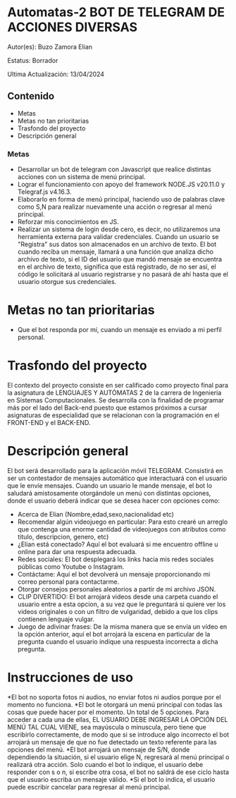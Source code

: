 # Automatas-2 BOT DE TELEGRAM DE ACCIONES DIVERSAS
Autor(es): Buzo Zamora Elian

Estatus: Borrador

Ultima Actualización: 13/04/2024
## Contenido
* Metas 
* Metas no tan prioritarias
* Trasfondo del proyecto
* Descripción general

### Metas
* Desarrollar un bot de telegram con Javascript que realice distintas acciones con un sistema de menú principal.
* Lograr el funcionamiento con apoyo del framework NODE.JS v20.11.0 y Telegraf.js v4.16.3.
* Elaborarlo en forma de menú principal, haciendo uso de palabras clave como S,N para realizar nuevamente una acción o regresar al menú principal.
* Reforzar mis conocimientos en JS.
* Realizar un sistema de login desde cero, es decir, no utilizaremos una herramienta externa para validar credenciales. Cuando un usuario se "Registra" sus datos son almacenados en un archivo de texto. El bot cuando reciba un mensaje, llamará a una función que analiza dicho archivo de texto, si el ID del usuario que mandó mensaje se encuentra en el archivo de texto, significa que está registrado, de no ser así, el código le solicitará al usuario registrarse y no pasará de ahí hasta que el usuario otorgue sus credenciales.

# Metas no tan prioritarias
* Que el bot responda por mí, cuando un mensaje es enviado a mi perfil personal.

# Trasfondo del proyecto
El contexto del proyecto consiste en ser calificado como proyecto final para la asignatura de LENGUAJES Y AUTÓMATAS 2 de la carrera de Ingenieria en Sistemas Computacionales.
Se desarrolla con la finalidad de programar más por el lado del Back-end puesto que estamos próximos a cursar asignaturas de especialidad que se relacionan con la programación
en el FRONT-END y el BACK-END.

# Descripción general
El bot será desarrollado para la aplicación móvil TELEGRAM. Consistirá en ser un contestador de mensajes automático que interactuará con el usuario que le envíe mensajes. Cuando un usuario
le mande mensaje, el bot lo saludará amistosamente otorgándole un menú con distintas opciones, donde el usuario deberá indicar que se desea hacer con opciones como:
* Acerca de Elian (Nombre,edad,sexo,nacionalidad etc)
* Recomendar algún videojuego en particular: Para esto crearé un arreglo que contenga una enorme cantidad de videojuegos con atributos como titulo, descripcion, genero, etc)
* ¿Elian está conectado? Aquí el bot evaluará si me encuentro offline u online para dar una respuesta adecuada.
* Redes sociales: El bot desplegará los links hacia mis redes sociales públicas como Youtube o Instagram.
* Contáctame: Aquí el bot devolverá un mensaje proporcionando mi correo personal para contactarme.
* Otorgar consejos personales aleatorios a partir de mi archivo JSON.
* CLIP DIVERTIDO: El bot arrojará videos desde una carpeta cuando el usuario entre a esta opcion, a su vez que le preguntará si quiere ver los videos originales o con un filtro de vulgaridad, debido a que los clips contienen lenguaje vulgar.
* Juego de adivinar frases: De la misma manera que se envía un vídeo en la opción anterior, aquí el bot arrojará la escena en particular de la pregunta cuando el usuario indique una respuesta incorrecta a dicha pregunta.

# Instrucciones de uso
*El bot no soporta fotos ni audios, no enviar fotos ni audios porque por el momento no funciona.
*El bot le otorgará un menú principal con todas las cosas que puede hacer por el momento. Un total de 5 opciones. Para acceder a cada una de ellas, EL USUARIO DEBE INGRESAR LA OPCIÓN DEL MENÚ TAL CUAL VIENE, sea mayúscula o minuscula, pero tiene que escribirlo correctamente, de modo que si se introduce algo incorrecto el bot arrojará un mensaje de que no fue detectado un texto referente para las opciones del menú. 
*El bot arrojará un mensaje de S/N, donde dependiendo la situación, si el usuario elige N, regresará al menú principal o realizará otra acción.
Solo cuando el bot lo indique, el usuario debe responder con s o n, si escribe otra cosa, el bot no saldrá de ese ciclo hasta que el usuario escriba un mensaje válido.
*Si el bot lo indica, el usuario puede escribir cancelar para regresar al menú principal.




